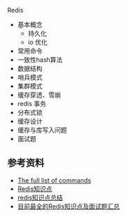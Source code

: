 Redis

- 基本概念
	- 持久化
	- io 优化
- 常用命令
- 一致性hash算法
- 数据结构
- 哨兵模式
- 集群模式
- 缓存穿透、雪崩
- redis 事务
- 分布式锁
- 缓存设计
- 缓存与库写入问题
- 面试题

## 参考资料

- [The full list of commands](https://redis.io/commands)
- [Redis知识点](https://www.cnblogs.com/a747895159/p/10975335.html)
- [redis知识点总结](https://www.cnblogs.com/syhx/p/9618084.html)
- [目前最全的Redis知识点及面试题汇总](https://blog.csdn.net/shuningzhang/article/details/90667395)